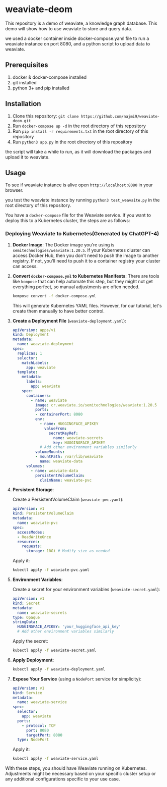 # weaviate-deom

This repository is a demo of weaviate, a knowledge graph database. This demo will show how to use weaviate to store and query data.

we used a docker container inside docker-compose.yaml file to run a weaviate instance on port 8080, and a python script to upload data to weaviate.

## Prerequisites
1. docker & docker-compose installed
2. git installed
3. python 3+ and pip installed

## Installation
1. Clone this repository: `git clone https://github.com/najmi9/weaviate-deom.git`
2. Run `docker-compose up -d` in the root directory of this repository
3. Run `pip install -r requirements.txt` in the root directory of this repository
4. Run `python3 app.py` in the root directory of this repository


the script will take a while to run, as it will download the packages and upload it to weaviate.

## Usage
To see if weaviate instance is alive open `http://localhost:8080` in your browser.

you test the weaviate instance by running `python3 test_weavaite.py` in the root directory of this repository.

You have a `docker-compose` file for the Weaviate service. If you want to deploy this to a Kubernetes cluster, the steps are as follows:


### Deploying Weaviate to Kubernetes(Generated by ChatGPT-4)

1. **Docker Image**: The Docker image you're using is `semitechnologies/weaviate:1.20.5`. If your Kubernetes cluster can access Docker Hub, then you don't need to push the image to another registry. If not, you'll need to push it to a container registry your cluster can access.

2. **Convert `docker-compose.yml` to Kubernetes Manifests**: There are tools like `kompose` that can help automate this step, but they might not get everything perfect, so manual adjustments are often needed.

   ```bash
   kompose convert -f docker-compose.yml
   ```

   This will generate Kubernetes YAML files. However, for our tutorial, let's create them manually to have better control.

3. **Create a Deployment File** (`weaviate-deployment.yaml`):

   ```yaml
   apiVersion: apps/v1
   kind: Deployment
   metadata:
     name: weaviate-deployment
   spec:
     replicas: 1
     selector:
       matchLabels:
         app: weaviate
     template:
       metadata:
         labels:
           app: weaviate
       spec:
         containers:
           - name: weaviate
             image: cr.weaviate.io/semitechnologies/weaviate:1.20.5
             ports:
             - containerPort: 8080
             env:
               - name: HUGGINGFACE_APIKEY
                 valueFrom:
                   secretKeyRef:
                     name: weaviate-secrets
                     key: HUGGINGFACE_APIKEY
               # Add other environment variables similarly
             volumeMounts:
             - mountPath: /var/lib/weaviate
               name: weaviate-data
         volumes:
           - name: weaviate-data
             persistentVolumeClaim:
               claimName: weaviate-pvc
   ```

4. **Persistent Storage**:

   Create a PersistentVolumeClaim (`weaviate-pvc.yaml`):

   ```yaml
   apiVersion: v1
   kind: PersistentVolumeClaim
   metadata:
     name: weaviate-pvc
   spec:
     accessModes:
     - ReadWriteOnce
     resources:
       requests:
         storage: 10Gi # Modify size as needed
   ```

   Apply it:

   ```bash
   kubectl apply -f weaviate-pvc.yaml
   ```

5. **Environment Variables**:

   Create a secret for your environment variables (`weaviate-secret.yaml`):

   ```yaml
   apiVersion: v1
   kind: Secret
   metadata:
     name: weaviate-secrets
   type: Opaque
   stringData:
     HUGGINGFACE_APIKEY: 'your_huggingface_api_key'
     # Add other environment variables similarly
   ```

   Apply the secret:

   ```bash
   kubectl apply -f weaviate-secret.yaml
   ```

6. **Apply Deployment**:

   ```bash
   kubectl apply -f weaviate-deployment.yaml
   ```

7. **Expose Your Service** (using a `NodePort` service for simplicity):

   ```yaml
   apiVersion: v1
   kind: Service
   metadata:
     name: weaviate-service
   spec:
     selector:
       app: weaviate
     ports:
       - protocol: TCP
         port: 8080
         targetPort: 8080
     type: NodePort
   ```

   Apply it:

   ```bash
   kubectl apply -f weaviate-service.yaml
   ```

With these steps, you should have Weaviate running on Kubernetes. Adjustments might be necessary based on your specific cluster setup or any additional configurations specific to your use case.
